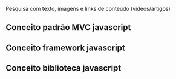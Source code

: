 Pesquisa com texto, imagens e links de conteúdo (vídeos/artigos)

## Conceito padrão MVC javascript

## Conceito framework javascript

## Conceito biblioteca javascript